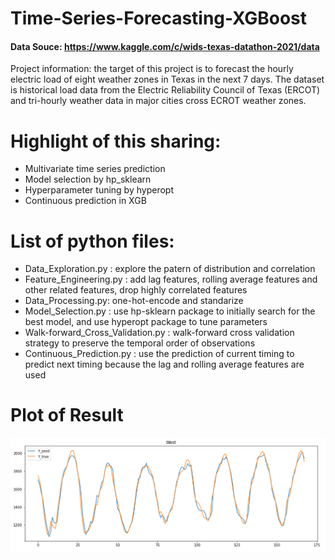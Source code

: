 # Time-Series-Forecasting-XGBoost
#### Data Souce: https://www.kaggle.com/c/wids-texas-datathon-2021/data
Project information: the target of this project is to forecast the hourly electric load of eight weather zones in Texas in the next 7 days. The dataset is historical load data from the Electric Reliability Council of Texas (ERCOT) and tri-hourly weather data in major cities cross ECROT weather zones.
# Highlight of this sharing:
- Multivariate time series prediction
- Model selection by hp_sklearn
- Hyperparameter tuning by hyperopt
- Continuous prediction in XGB
# List of python files:
- Data_Exploration.py : explore the patern of distribution and correlation 
- Feature_Engineering.py : add lag features, rolling average features and other related features, drop highly correlated features
- Data_Processing.py: one-hot-encode and standarize 
- Model_Selection.py : use hp-sklearn package to initially search for the best model, and use hyperopt package to tune parameters
- Walk-forward_Cross_Validation.py : walk-forward cross validation strategy to preserve the temporal order of observations
- Continuous_Prediction.py : use the prediction of current timing to predict next timing because the lag and rolling average features are used

# Plot of Result
![Prediction of West region](https://github.com/DisK123456/Time-Series-Forecast/blob/main/prediction_of_west.png?raw=true)
